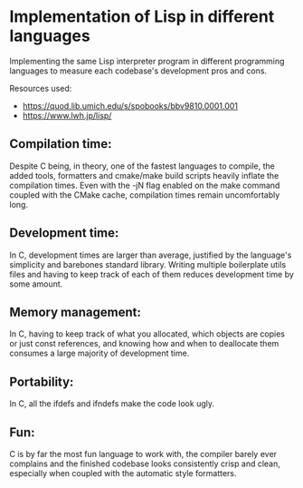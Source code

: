 # Implementation of Lisp in different languages
Implementing the same Lisp interpreter program in different programming languages to measure each codebase's development pros and cons.

Resources used:
* https://quod.lib.umich.edu/s/spobooks/bbv9810.0001.001
* https://www.lwh.jp/lisp/

## Compilation time:
Despite C being, in theory, one of the fastest languages to compile, the added tools, formatters and cmake/make build scripts heavily inflate the compilation times. Even with the -jN flag enabled on the make command coupled with the CMake cache, compilation times remain uncomfortably long.

## Development time:
In C, development times are larger than average, justified by the language's simplicity and barebones standard library. Writing multiple boilerplate utils files and having to keep track of each of them reduces development time by some amount.

## Memory management:
In C, having to keep track of what you allocated, which objects are copies or just const references, and knowing how and when to deallocate them consumes a large majority of development time.

## Portability:
In C, all the ifdefs and ifndefs make the code look ugly.

## Fun:
C is by far the most fun language to work with, the compiler barely ever complains and the finished codebase looks consistently crisp and clean, especially when coupled with the automatic style formatters.
